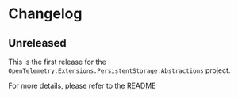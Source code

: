 # Changelog

## Unreleased

This is the first release for the `OpenTelemetry.Extensions.PersistentStorage.Abstractions`
project.

For more details, please refer to the
[README](README.md)
